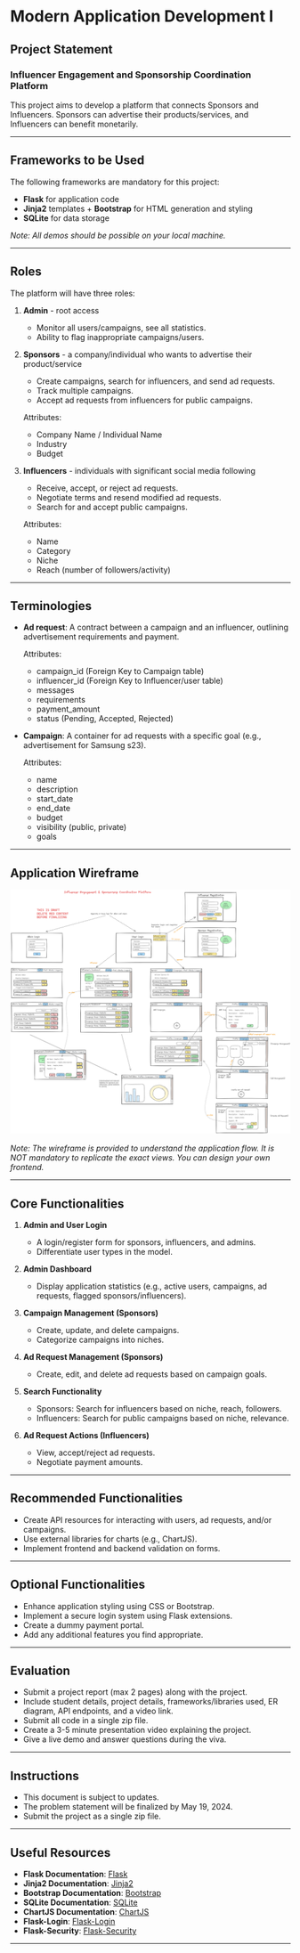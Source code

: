 # Modern Application Development I

## Project Statement

### Influencer Engagement and Sponsorship Coordination Platform

This project aims to develop a platform that connects Sponsors and Influencers. Sponsors can advertise their products/services, and Influencers can benefit monetarily.

---

## Frameworks to be Used

The following frameworks are mandatory for this project:

- **Flask** for application code
- **Jinja2** templates + **Bootstrap** for HTML generation and styling
- **SQLite** for data storage

*Note: All demos should be possible on your local machine.*

---

## Roles

The platform will have three roles:

1. **Admin** - root access
   - Monitor all users/campaigns, see all statistics.
   - Ability to flag inappropriate campaigns/users.

2. **Sponsors** - a company/individual who wants to advertise their product/service
   - Create campaigns, search for influencers, and send ad requests.
   - Track multiple campaigns.
   - Accept ad requests from influencers for public campaigns.

   Attributes:
   - Company Name / Individual Name
   - Industry
   - Budget

3. **Influencers** - individuals with significant social media following
   - Receive, accept, or reject ad requests.
   - Negotiate terms and resend modified ad requests.
   - Search for and accept public campaigns.

   Attributes:
   - Name
   - Category
   - Niche
   - Reach (number of followers/activity)

---

## Terminologies

- **Ad request**: A contract between a campaign and an influencer, outlining advertisement requirements and payment.

  Attributes:
  - campaign_id (Foreign Key to Campaign table)
  - influencer_id (Foreign Key to Influencer/user table)
  - messages
  - requirements
  - payment_amount
  - status (Pending, Accepted, Rejected)

- **Campaign**: A container for ad requests with a specific goal (e.g., advertisement for Samsung s23).

  Attributes:
  - name
  - description
  - start_date
  - end_date
  - budget
  - visibility (public, private)
  - goals

---

## Application Wireframe

![](IESCP_wireframe.png)

*Note: The wireframe is provided to understand the application flow. It is NOT mandatory to replicate the exact views. You can design your own frontend.*

---

## Core Functionalities

1. **Admin and User Login**
   - A login/register form for sponsors, influencers, and admins.
   - Differentiate user types in the model.

2. **Admin Dashboard**
   - Display application statistics (e.g., active users, campaigns, ad requests, flagged sponsors/influencers).

3. **Campaign Management (Sponsors)**
   - Create, update, and delete campaigns.
   - Categorize campaigns into niches.

4. **Ad Request Management (Sponsors)**
   - Create, edit, and delete ad requests based on campaign goals.

5. **Search Functionality**
   - Sponsors: Search for influencers based on niche, reach, followers.
   - Influencers: Search for public campaigns based on niche, relevance.

6. **Ad Request Actions (Influencers)**
   - View, accept/reject ad requests.
   - Negotiate payment amounts.

---

## Recommended Functionalities

- Create API resources for interacting with users, ad requests, and/or campaigns.
- Use external libraries for charts (e.g., ChartJS).
- Implement frontend and backend validation on forms.

---

## Optional Functionalities

- Enhance application styling using CSS or Bootstrap.
- Implement a secure login system using Flask extensions.
- Create a dummy payment portal.
- Add any additional features you find appropriate.

---

## Evaluation

- Submit a project report (max 2 pages) along with the project.
- Include student details, project details, frameworks/libraries used, ER diagram, API endpoints, and a video link.
- Submit all code in a single zip file.
- Create a 3-5 minute presentation video explaining the project.
- Give a live demo and answer questions during the viva.

---

## Instructions

- This document is subject to updates. 
- The problem statement will be finalized by May 19, 2024. 
- Submit the project as a single zip file.

---

## Useful Resources

- **Flask Documentation**: [Flask](https://flask.palletsprojects.com/)
- **Jinja2 Documentation**: [Jinja2](https://jinja.palletsprojects.com/)
- **Bootstrap Documentation**: [Bootstrap](https://getbootstrap.com/)
- **SQLite Documentation**: [SQLite](https://sqlite.org/docs.html)
- **ChartJS Documentation**: [ChartJS](https://www.chartjs.org/)
- **Flask-Login**: [Flask-Login](https://flask-login.readthedocs.io/)
- **Flask-Security**: [Flask-Security](https://flask-security.readthedocs.io/)

---